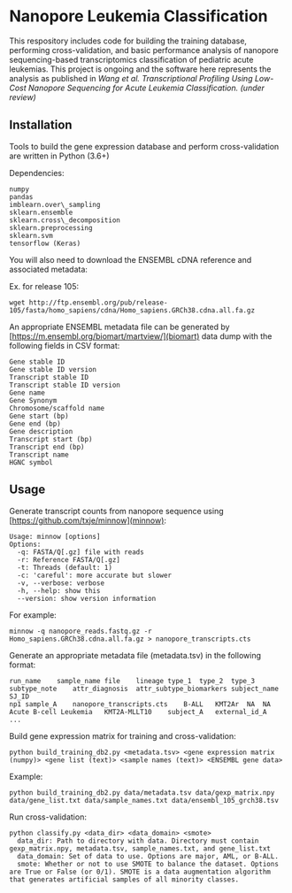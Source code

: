 Nanopore Leukemia Classification
================================

This respository includes code for building the training database, performing cross-validation, and basic performance analysis of nanopore sequencing-based transcriptomics classification of pediatric acute leukemias. This project is ongoing and the software here represents the analysis as published in *Wang et al. Transcriptional Profiling Using Low-Cost Nanopore Sequencing for Acute Leukemia Classification. (under review)*

Installation
------------

Tools to build the gene expression database and perform cross-validation are written in Python (3.6+)

Dependencies:

    numpy
    pandas
    imblearn.over\_sampling
    sklearn.ensemble
    sklearn.cross\_decomposition
    sklearn.preprocessing
    sklearn.svm
    tensorflow (Keras)

You will also need to download the ENSEMBL cDNA reference and associated metadata:

Ex. for release 105:

    wget http://ftp.ensembl.org/pub/release-105/fasta/homo_sapiens/cdna/Homo_sapiens.GRCh38.cdna.all.fa.gz

An appropriate ENSEMBL metadata file can be generated by [https://m.ensembl.org/biomart/martview/](biomart) data dump with the following fields in CSV format:

    Gene stable ID
    Gene stable ID version
    Transcript stable ID
    Transcript stable ID version
    Gene name
    Gene Synonym
    Chromosome/scaffold name
    Gene start (bp)
    Gene end (bp)
    Gene description
    Transcript start (bp)
    Transcript end (bp)
    Transcript name
    HGNC symbol

Usage
-----

Generate transcript counts from nanopore sequence using [https://github.com/txje/minnow](minnow):

    Usage: minnow [options]
    Options:
      -q: FASTA/Q[.gz] file with reads
      -r: Reference FASTA/Q[.gz]
      -t: Threads (default: 1)
      -c: 'careful': more accurate but slower
      -v, --verbose: verbose
      -h, --help: show this
      --version: show version information

For example:

    minnow -q nanopore_reads.fastq.gz -r Homo_sapiens.GRCh38.cdna.all.fa.gz > nanopore_transcripts.cts

Generate an appropriate metadata file (metadata.tsv) in the following format:

    run_name	sample_name	file	lineage	type_1	type_2	type_3	subtype_note	attr_diagnosis	attr_subtype_biomarkers	subject_name	SJ_ID
    np1	sample_A	nanopore_transcripts.cts	B-ALL	KMT2Ar	NA	NA		Acute B-cell Leukemia	KMT2A-MLLT10	subject_A	external_id_A
    ...

Build gene expression matrix for training and cross-validation:

    python build_training_db2.py <metadata.tsv> <gene expression matrix (numpy)> <gene list (text)> <sample names (text)> <ENSEMBL gene data>

Example:

    python build_training_db2.py data/metadata.tsv data/gexp_matrix.npy data/gene_list.txt data/sample_names.txt data/ensembl_105_grch38.tsv

Run cross-validation:

    python classify.py <data_dir> <data_domain> <smote>
      data_dir: Path to directory with data. Directory must contain gexp_matrix.npy, metadata.tsv, sample_names.txt, and gene_list.txt
      data_domain: Set of data to use. Options are major, AML, or B-ALL.
      smote: Whether or not to use SMOTE to balance the dataset. Options are True or False (or 0/1). SMOTE is a data augmentation algorithm that generates artificial samples of all minority classes.
